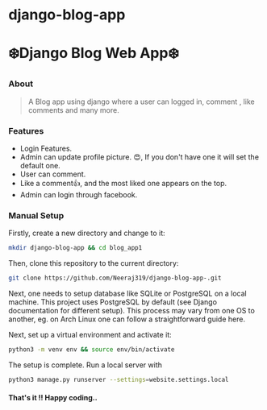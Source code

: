 # django-blog-app

# :snowflake:Django Blog Web App:snowflake:
### **About** 
> A Blog app using django where a user  can logged in, comment , like comments and many more.

### **Features** 
+ Login Features.
+ Admin can update profile picture. :heart_eyes:, If you don't have one it will set the default one.
+ User can comment.
+ Like a comment:+1:, and the most liked one appears on the top.
+ Admin can login through facebook.

### **Manual Setup**
Firstly, create a new directory and change to it:

```bash
mkdir django-blog-app && cd blog_app1
```

Then, clone this repository to the current directory:

```bash
git clone https://github.com/Neeraj319/django-blog-app-.git
```

Next, one needs to setup database like SQLite or PostgreSQL on a local machine. This project uses PostgreSQL by default (see Django documentation for different setup). This process may vary from one OS to another, eg. on Arch Linux one can follow a straightforward guide here.

Next, set up a virtual environment and activate it:

```bash
python3 -m venv env && source env/bin/activate
```

The setup is complete. Run a local server with

```bash
python3 manage.py runserver --settings=website.settings.local
```

#### That's it !! Happy coding..
